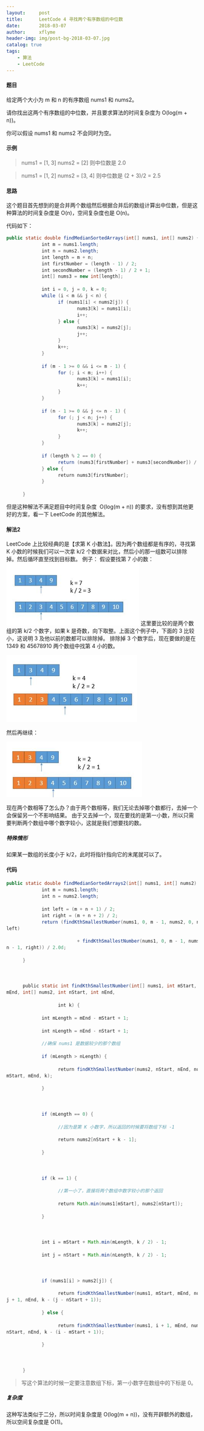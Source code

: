 ```yaml
---
layout:     post
title:      LeetCode 4 寻找两个有序数组的中位数
date:       2018-03-07
author:     xflyme
header-img: img/post-bg-2018-03-07.jpg
catalog: true
tags:
    - 算法
    - LeetCode
---
```



#### 题目
给定两个大小为 m 和 n 的有序数组 nums1 和 nums2。

请你找出这两个有序数组的中位数，并且要求算法的时间复杂度为 O(log(m + n))。

你可以假设 nums1 和 nums2 不会同时为空。

#### 示例
> nums1 = [1, 3]
> nums2 = [2]
> 则中位数是 2.0
 
>nums1 = [1, 2]
>nums2 = [3, 4]
> 则中位数是 (2 + 3)/2 = 2.5

#### 思路
这个题目首先想到的是合并两个数组然后根据合并后的数组计算出中位数，但是这种算法的时间复杂度是 O(n)，空间复杂度也是 O(n)。

代码如下：
```java
public static double findMedianSortedArrays(int[] nums1, int[] nums2) {
             int m = nums1.length;
             int n = nums2.length;
             int length = m + n;
             int firstNumber = (length - 1) / 2;
             int secondNumber = (length - 1) / 2 + 1;
             int[] nums3 = new int[length];

             int i = 0, j = 0, k = 0;
             while (i < m && j < n) {
                   if (nums1[i] < nums2[j]) {
                          nums3[k] = nums1[i];
                          i++;
                   } else {
                          nums3[k] = nums2[j];
                          j++;
                   }
                   k++;
             }

             if (m - 1 >= 0 && i <= m - 1) {
                   for (; i < m; i++) {
                          nums3[k] = nums1[i];
                          k++;
                   }
             }

             if (n - 1 >= 0 && j <= n - 1) {
                   for (; j < n; j++) {
                          nums3[k] = nums2[j];
                          k++;
                   }
             }

             if (length % 2 == 0) {
                   return (nums3[firstNumber] + nums3[secondNumber]) / 2.0d;
             } else {
                   return nums3[firstNumber];
             }

      }

```

但是这种解法不满足题目中时间复杂度  O(log(m + n)) 的要求，没有想到其他更好的方案，看一下 LeetCode 的其他解法。

#### 解法2
LeetCode 上比较经典的是【求第 K 小数法】。因为两个数组都是有序的，寻找第 K 小数的时候我们可以一次拿 k/2 个数据来对比，然后小的那一组数可以排除掉。然后循环直至找到目标数。
例子：
假设要找第 7 小的数：
![1.png](../img/leetcode-4-1.png)
这里要比较的是两个数组的第 k/2 个数字，如果 k 是奇数，向下取整。上面这个例子中，下面的 3 比较小，这说明 3 及他以前的数都可以排除掉。
排除掉 3 个数字后，现在要做的是在 1349 和 45678910 两个数组中找第 4 小的数。

![2.png](../img/leetcode-4-2.png)

然后再继续：

![3.png](../img/leetcode-4-3.png)

现在两个数相等了怎么办？由于两个数相等，我们无论去掉哪个数都行，去掉一个会保留另一个不影响结果。
由于又去掉一个，现在要找的是第一小数，所以只需要判断两个数组中哪个数字较小，这就是我们想要找的数。


##### 特殊情形
如果某一数组的长度小于 k/2，此时将指针指向它的末尾就可以了。

#### 代码
```java
public static double findMedianSortedArrays2(int[] nums1, int[] nums2) {
             int m = nums1.length;
             int n = nums2.length;

             int left = (m + n + 1) / 2;
             int right = (m + n + 2) / 2;
             return (findKthSmallestNumber(nums1, 0, m - 1, nums2, 0, n - 1, 
left)

                          + findKthSmallestNumber(nums1, 0, m - 1, nums2, 0, 
n - 1, right)) / 2.0d;

      }



      public static int findKthSmallestNumber(int[] nums1, int mStart, int 
mEnd, int[] nums2, int nStart, int nEnd,

                   int k) {

             int mLength = mEnd - mStart + 1;

             int nLength = nEnd - nStart + 1;

             //确保 nums1 是数据较少的那个数组

             if (mLength > nLength) {

                   return findKthSmallestNumber(nums2, nStart, nEnd, nums1, 
mStart, mEnd, k);

             }



             if (mLength == 0) {

                   //因为是第 K 小数字，所以返回的时候要将数组下标 -1

                   return nums2[nStart + k - 1];

             }



             if (k == 1) {

                   //第一小了，直接将两个数组中数字较小的那个返回

                   return Math.min(nums1[mStart], nums2[nStart]);

             }



             int i = mStart + Math.min(mLength, k / 2) - 1;

             int j = nStart + Math.min(nLength, k / 2) - 1;



             if (nums1[i] > nums2[j]) {

                   return findKthSmallestNumber(nums1, mStart, mEnd, nums2, 
j + 1, nEnd, k - (j - nStart + 1));

             } else {

                   return findKthSmallestNumber(nums1, i + 1, mEnd, nums2, 
nStart, nEnd, k - (i - mStart + 1));

             }



      }

```

> 写这个算法的时候一定要注意数组下标，第一小数字在数组中的下标是 0。

##### 复杂度
这种写法类似于二分，所以时间复杂度是 O(log(m + n))，没有开辟额外的数组，所以空间复杂度是 O(1)。
